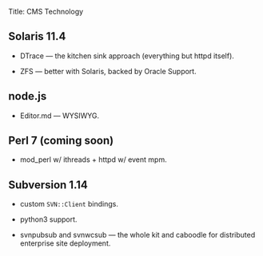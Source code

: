 Title: CMS Technology

## Solaris 11.4

- DTrace &mdash; the kitchen sink approach (everything but httpd itself).


- ZFS &mdash; better with Solaris, backed by Oracle Support.

## node.js

- Editor.md &mdash; WYSIWYG.

## Perl 7 (coming soon)

- mod_perl w/ ithreads + httpd w/ event mpm.

## Subversion 1.14

- custom `SVN::Client` bindings.

- python3 support.

- svnpubsub and svnwcsub &mdash; the whole kit and caboodle for distributed enterprise site deployment.



